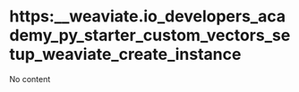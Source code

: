 # https:__weaviate.io_developers_academy_py_starter_custom_vectors_setup_weaviate_create_instance
No content